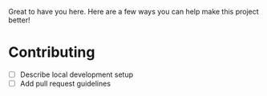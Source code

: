 Great to have you here. Here are a few ways you can help make this project better!

# Contributing

-[ ] Describe local development setup
-[ ] Add pull request guidelines
